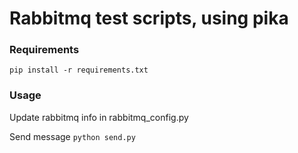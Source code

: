 # Rabbitmq test scripts, using pika

### Requirements

```pip install -r requirements.txt```

### Usage

Update rabbitmq info in rabbitmq_config.py

Send message ```python send.py```

